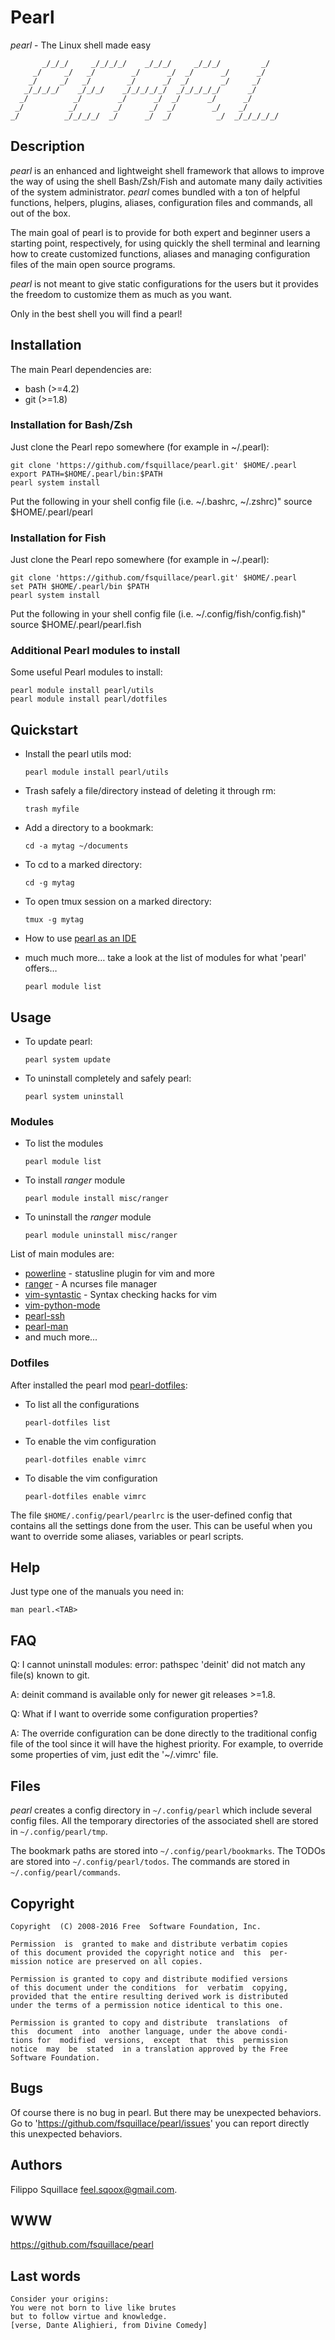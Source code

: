 # Pearl #

*pearl* - The Linux shell made easy

```
       _/_/_/     _/_/_/_/    _/_/_/     _/_/_/         _/
     _/     _/   _/        _/      _/  _/      _/      _/
    _/     _/   _/        _/      _/  _/       _/     _/
   _/_/_/_/    _/_/_/    _/_/_/_/_/  _/_/_/_/_/      _/
  _/          _/        _/      _/  _/      _/      _/
 _/          _/        _/      _/  _/        _/    _/
_/          _/_/_/_/  _/      _/  _/          _/  _/_/_/_/_/
```

## Description ##
*pearl* is an enhanced and lightweight shell framework that allows
to improve the way of using the shell Bash/Zsh/Fish and automate many daily
activities of the system administrator.
*pearl* comes bundled with a ton of helpful functions, helpers, plugins,
aliases, configuration files and commands, all out of the box.

The main goal of pearl is to provide for both expert and beginner users a
starting point, respectively, for using quickly the shell terminal
and learning how to create customized functions, aliases and
managing configuration files of the main open source programs.

*pearl* is not meant to give static configurations
for the users but it provides the freedom to customize
them as much as you want.

Only in the best shell you will find a pearl!

## Installation ##
The main Pearl dependencies are:

- bash (>=4.2)
- git (>=1.8)

### Installation for Bash/Zsh ###
Just clone the Pearl repo somewhere (for example in ~/.pearl):

    git clone 'https://github.com/fsquillace/pearl.git' $HOME/.pearl
    export PATH=$HOME/.pearl/bin:$PATH
    pearl system install

Put the following in your shell config file (i.e. ~/.bashrc, ~/.zshrc)"
    source $HOME/.pearl/pearl

### Installation for Fish ###
Just clone the Pearl repo somewhere (for example in ~/.pearl):

    git clone 'https://github.com/fsquillace/pearl.git' $HOME/.pearl
    set PATH $HOME/.pearl/bin $PATH
    pearl system install

Put the following in your shell config file (i.e. ~/.config/fish/config.fish)"
    source $HOME/.pearl/pearl.fish

### Additional Pearl modules to install ###
Some useful Pearl modules to install:

    pearl module install pearl/utils
    pearl module install pearl/dotfiles

## Quickstart ##
- Install the pearl utils mod:

    `pearl module install pearl/utils`

- Trash safely a file/directory instead of deleting it through rm:

    `trash myfile`

- Add a directory to a bookmark:

    `cd -a mytag ~/documents`

- To cd to a marked directory:

    `cd -g mytag`

- To open tmux session on a marked directory:

    `tmux -g mytag`

- How to use [pearl as an IDE](https://github.com/fsquillace/pearl/blob/master/doc/pearl-as-ide.md)

- much much more… take a look at the list of modules for what 'pearl' offers…

    `pearl module list`

## Usage ##
- To update pearl:

    `pearl system update`

- To uninstall completely and safely pearl:

    `pearl system uninstall`

### Modules ###
- To list the modules

    `pearl module list`

- To install *ranger* module

    `pearl module install misc/ranger`

- To uninstall the *ranger* module

    `pearl module uninstall misc/ranger`

List of main modules are:

- [powerline](https://github.com/Lokaltog/powerline) - statusline plugin for vim and more
- [ranger](http://ranger.nongnu.org/) - A ncurses file manager
- [vim-syntastic](https://github.com/scrooloose/syntastic) - Syntax checking hacks for vim
- [vim-python-mode](https://github.com/klen/python-mode)
- [pearl-ssh](https://github.com/fsquillace/pearl-ssh)
- [pearl-man](https://github.com/fsquillace/pearl-man)
- and much more...

### Dotfiles ###
After installed the pearl mod [pearl-dotfiles](https://github.com/fsquillace/pearl-dotfiles):

- To list all the configurations

    `pearl-dotfiles list`

- To enable the vim configuration

    `pearl-dotfiles enable vimrc`

- To disable the vim configuration

    `pearl-dotfiles enable vimrc`

The file ``$HOME/.config/pearl/pearlrc`` is the user-defined config
that contains all the settings done from the user.
This can be useful when you want to override some aliases,
variables or pearl scripts.

## Help ##
Just type one of the manuals you need in:

    man pearl.<TAB>

## FAQ ##
Q: I cannot uninstall modules: error: pathspec 'deinit' did not match any file(s) known to git.

A: deinit command is available only for newer git releases >=1.8.


Q: What if I want to override some configuration properties?

A: The override configuration can be done directly to the traditional
config file of the tool since it will have the highest priority.
For example, to override some properties of vim, just edit the '~/.vimrc' file.

## Files ##
*pearl* creates a config directory in ``~/.config/pearl`` which include
several config files. All the temporary directories
of the associated shell are stored in ``~/.config/pearl/tmp``.

The bookmark paths are stored into ``~/.config/pearl/bookmarks``.
The TODOs are stored into ``~/.config/pearl/todos``.
The commands are stored in ``~/.config/pearl/commands``.

## Copyright ##

    Copyright  (C) 2008-2016 Free  Software Foundation, Inc.

    Permission  is  granted to make and distribute verbatim copies
    of this document provided the copyright notice and  this  per‐
    mission notice are preserved on all copies.

    Permission is granted to copy and distribute modified versions
    of this document under the conditions  for  verbatim  copying,
    provided that the entire resulting derived work is distributed
    under the terms of a permission notice identical to this one.

    Permission is granted to copy and distribute  translations  of
    this  document  into  another language, under the above condi‐
    tions for  modified  versions,  except  that  this  permission
    notice  may  be  stated  in a translation approved by the Free
    Software Foundation.

## Bugs ##
Of course there is no bug in pearl. But there may be unexpected behaviors.
Go to 'https://github.com/fsquillace/pearl/issues' you can report directly
this unexpected behaviors.

## Authors ##
Filippo Squillace <feel.sqoox@gmail.com>.

## WWW ##
https://github.com/fsquillace/pearl

## Last words ##

    Consider your origins:
    You were not born to live like brutes
    but to follow virtue and knowledge.
    [verse, Dante Alighieri, from Divine Comedy]


